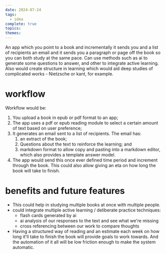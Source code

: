 ```yaml
---  
date: 2024-07-24  
tags:  
  - idea  
complete: true  
topics:   
themes:   
---  
```

An app which you point to a book and incrementally it sends you and a list of recipients an email and it sends you a paragraph or page off the book so you can both study at the same pace. Can use methods such as ai to generate some questions to answer, and other to integrate active learning. Also would create structure in learning which would aid deep studies of complicated works - Nietzsche or kant, for example.   
  
# workflow  
Workflow would be:  
1. You upload a book in epub or pdf format to an app;  
2. The app uses a pdf or epub reading module to select a certain amount of text based on user preference;  
3. It generates an email sent to a list of recipients. The email has:   
	1. an extract of the book;  
	2. Questions about the text to reinforce the learning; and  
	3. markdown format to allow copy and pasting into a markdown editor, which also provides a template answer model.  
4. The app would send this once ever defined time period and increment through the book. This could also allow giving an eta on how long the book will take to finish.  
  
# benefits and future features  
- This could help in studying multiple books at once with multiple people.  
- could integrate multiple active learning / deliberate practice techniques:  
	- flash cards generated by ai  
	- ai analysis of our responses to the text and see what we're missing  
	- cross referencing between our work to compare thoughts  
- Having a structured way of reading and an estimate each week on how long it'll take to finish the book will provide goals to work towards. And the automation of it all will be low friction enough to make the system automatic.